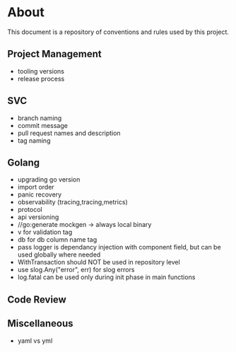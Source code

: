 # About

This document is a repository of conventions and rules used by this project.

## Project Management

* tooling versions
* release process

## SVC

* branch naming
* commit message
* pull request names and description
* tag naming

## Golang

* upgrading go version
* import order
* panic recovery
* observability (tracing,tracing,metrics)
* protocol 
* api versioning 
* //go:generate mockgen -> always local binary
* v for validation tag
* db for db column name tag
* pass logger is dependancy injection with component field, but can be used globally where needed
* WithTransaction should NOT be used in repository level 
* use slog.Any("error", err) for slog errors
* log.fatal can be used only during init phase in main functions

## Code Review

## Miscellaneous

* yaml vs yml